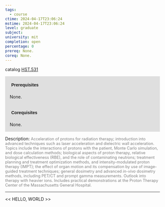 ```yaml
---
tags:
  - course
ctime: 2024-04-17T23:06:24
mstime: 2024-04-17T23:06:24
level: graduate
subject: 
university: mit
completion: open
percentage: 0
prereq: None.
coreq: None.
---
```


catalog [HST.531](http://student.mit.edu/catalog/mHSTa.html#HST.531)

<span style="display: block; padding: 15px; background-color: rgb(100, 100, 100, 0.2);"><font id="m_prereq4014_0" style="display: block; font-family: Arial, sans-serif; font-weight: bold; padding: 5px">Prerequisites</font><br><span id="prereq4014_0">None.</span></span>
<span style="display: block; padding: 15px; background-color: rgb(100, 100, 100, 0.2);"><font id="m_coreq4014_0" style="display: block; font-family: Arial, sans-serif; font-weight: bold; padding: 5px">Corequisites</font><br><span id="coreq4014_0">None.</span></span>

<font style="">Description:</font>
<font style="color: grey; font-size: 0.8rem;">Acceleration of protons for radiation therapy; introduction into advanced techniques such as laser acceleration and dielectric wall acceleration. Topics include the interactions of protons with the patient, Monte Carlo simulation, and dose calculation methods; biological aspects of proton therapy, relative biological effectiveness (RBE), and the role of contaminating neutrons; treatment planning and treatment optimization methods, and intensity-modulated proton therapy (IMPT); the effect of organ motion and its compensation by use of image-guided treatment techniques; general dosimetry and advanced <i>in-vivo</i> dosimetry methods, including PET/CT and prompt gamma measurements. Outlook into therapy with heavier ions. Includes practical demonstrations at the Proton Therapy Center of the Massachusetts General Hospital.</font>



---

<< HELLO, WORLD >>
